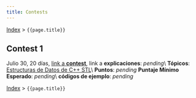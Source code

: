```yaml
---
title: Contests
---
```


[Index](index) > ```{{page.title}}```

## Contest 1
Julio 30, 20 días, [link a **contest**](https://vjudge.net/contest/315726), link a **explicaciones**: _pending_\\
**Tópicos**: [Estructuras de Datos de C++ STL](resources/data_structures)\\
**Puntos**: _pending_    **Puntaje Mínimo Esperado**: _pending_\\
**códigos de ejemplo**: _pending_

[Index](index) > ```{{page.title}}```
